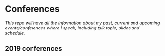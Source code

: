 # Conferences

_This repo will have all the information about my past, current and upcoming events/conferences where I speak, including talk topic, slides and schedule._

## 2019 conferences
